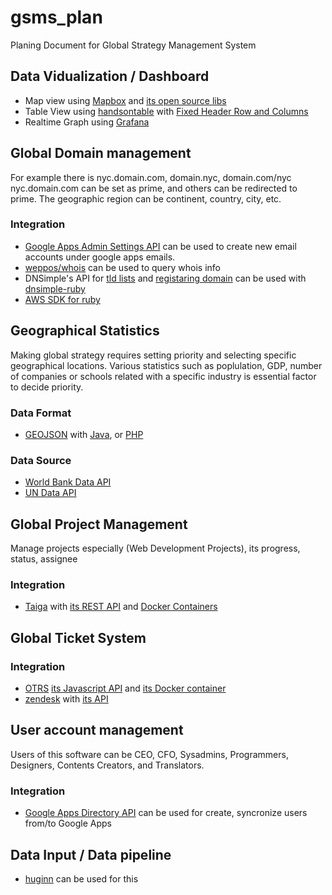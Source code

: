 # gsms_plan
Planing Document for Global Strategy Management System

## Data Vidualization / Dashboard
* Map view using [Mapbox](https://www.mapbox.com/) and [its open source libs](https://github.com/mapbox)
* Table View using [handsontable](https://github.com/handsontable/handsontable) with [Fixed Header Row and Columns](http://docs.handsontable.com/0.15.1/demo-fixed-rows-and-columns.html)
* Realtime Graph using [Grafana](https://github.com/grafana/grafana)

## Global Domain management
For example there is nyc.domain.com, domain.nyc, domain.com/nyc nyc.domain.com can be set as prime, and others can be redirected to prime.
The geographic region can be continent, country, city, etc.

### Integration 
* [Google Apps Admin Settings API](https://developers.google.com/admin-sdk/admin-settings/#audience) can be used to create new email accounts under google apps emails.
* [weppos/whois](https://github.com/weppos/whois) can be used to query whois info
* DNSimple's API for [tld lists](https://developer.dnsimple.com/v2/tlds/#list) and [registaring domain](https://developer.dnsimple.com/v2/registrar/#register) can be used with [dnsimple-ruby](https://github.com/aetrion/dnsimple-ruby)
* [AWS SDK for ruby](https://github.com/aws/aws-sdk-ruby)

## Geographical Statistics
Making global strategy requires setting priority and selecting specific geographical locations. Various statistics such as poplulation, GDP, number of companies or schools related with a specific industry is essential factor to decide priority.
### Data Format
* [GEOJSON](http://geojson.org/geojson-spec.html) with [Java](https://github.com/geotools/geotools/tree/master/modules/unsupported/geojson/src/main/java/org/geotools/geojson), or [PHP](https://github.com/jmikola/geojson)

### Data Source
* [World Bank Data API](http://data.worldbank.org/developers)
* [UN Data API](http://data.un.org/Host.aspx?Content=API)

## Global Project Management
Manage projects especially (Web Development Projects), its progress, status, assignee
### Integration
* [Taiga](https://taiga.io/) with [its REST API](https://taigaio.github.io/taiga-doc/dist/api.html) and [Docker Containers](https://github.com/benhutchins/docker-taiga-example)

## Global Ticket System
### Integration
* [OTRS](https://github.com/OTRS/otrs) [its Javascript API](https://otrs.github.io/doc/api/otrs/6.0/JavaScript/index.html) and [its Docker container](https://github.com/juanluisbaptiste/docker-otrs)
* [zendesk](https://www.zendesk.com/) with [its API](https://developer.zendesk.com/rest_api/docs/core/introduction)


## User account management
Users of this software can be CEO, CFO, Sysadmins, Programmers, Designers, Contents Creators, and Translators.

### Integration
* [Google Apps Directory API](https://developers.google.com/admin-sdk/directory/) can be used for create, syncronize users from/to Google Apps

## Data Input / Data pipeline
* [huginn](https://github.com/cantino/huginn) can be used for this
